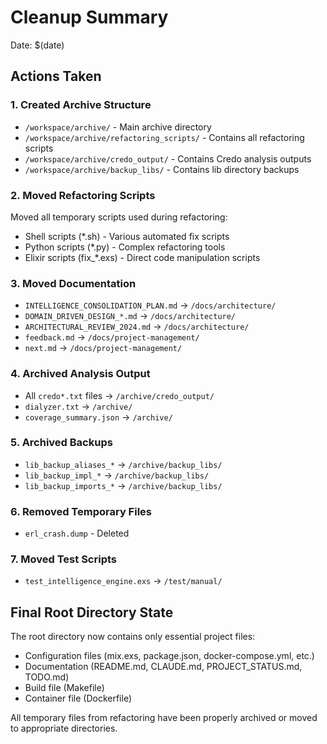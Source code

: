 # Cleanup Summary

Date: $(date)

## Actions Taken

### 1. Created Archive Structure
- `/workspace/archive/` - Main archive directory
- `/workspace/archive/refactoring_scripts/` - Contains all refactoring scripts
- `/workspace/archive/credo_output/` - Contains Credo analysis outputs
- `/workspace/archive/backup_libs/` - Contains lib directory backups

### 2. Moved Refactoring Scripts
Moved all temporary scripts used during refactoring:
- Shell scripts (*.sh) - Various automated fix scripts
- Python scripts (*.py) - Complex refactoring tools
- Elixir scripts (fix_*.exs) - Direct code manipulation scripts

### 3. Moved Documentation
- `INTELLIGENCE_CONSOLIDATION_PLAN.md` → `/docs/architecture/`
- `DOMAIN_DRIVEN_DESIGN_*.md` → `/docs/architecture/`
- `ARCHITECTURAL_REVIEW_2024.md` → `/docs/architecture/`
- `feedback.md` → `/docs/project-management/`
- `next.md` → `/docs/project-management/`

### 4. Archived Analysis Output
- All `credo*.txt` files → `/archive/credo_output/`
- `dialyzer.txt` → `/archive/`
- `coverage_summary.json` → `/archive/`

### 5. Archived Backups
- `lib_backup_aliases_*` → `/archive/backup_libs/`
- `lib_backup_impl_*` → `/archive/backup_libs/`
- `lib_backup_imports_*` → `/archive/backup_libs/`

### 6. Removed Temporary Files
- `erl_crash.dump` - Deleted

### 7. Moved Test Scripts
- `test_intelligence_engine.exs` → `/test/manual/`

## Final Root Directory State
The root directory now contains only essential project files:
- Configuration files (mix.exs, package.json, docker-compose.yml, etc.)
- Documentation (README.md, CLAUDE.md, PROJECT_STATUS.md, TODO.md)
- Build file (Makefile)
- Container file (Dockerfile)

All temporary files from refactoring have been properly archived or moved to appropriate directories.